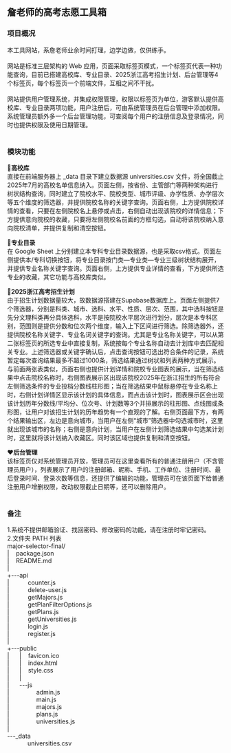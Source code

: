 ## 詹老师的高考志愿工具箱

### 项目概况
本工具网站，系詹老师业余时间打理，边学边做，仅供练手。<br><br>
网站是标准三层架构的 Web 应用，页面采取标签页模式，一个标签页代表一种功能查询，目前已搭建高校库、专业目录、2025浙江高考招生计划、后台管理等4个标签页，每个标签页一个前端文件，互相之间不干扰。<br><br>
网站提供用户管理系统，并集成权限管理，权限以标签页为单位，游客默认提供高校库、专业目录两项功能，用户注册后，可由系统管理员在后台管理中添加权限。系统管理员额外多一个后台管理功能，可查阅每个用户的注册信息及登录情况，同时也提供权限及使用日期管理。<br><br>

### 模块功能
:blue_heart:**高校库** <br>直接在前端服务器上 _data 目录下建立数据源 universities.csv 文件，将全国截止2025年7月的高校名单信息纳入。页面左侧，按省份、主管部门等两种架构进行树状结构查询，同时建立了院校水平、院校类型、城市评级、办学性质、办学层次等五个维度的筛选器，并提供院校名称的关键字查询。页面右侧，上方提供院校详情的查看，只要在左侧院校名上悬停或点击，右侧自动出现该院校的详情信息；下方提供意向院校的收藏，只要将左侧院校名前面的方框勾选，自动将该院校纳入意向院校清单，并提供复制和清空按钮。<br>

:blue_heart:**专业目录** <br>在 Google Sheet 上分别建立本专科专业目录数据源，也是采取csv格式。页面左侧提供本/专科切换按钮，将专业目录按门类—专业类—专业三级树状结构展开，并提供专业名称关键字查询。页面右侧，上方提供专业详情的查看，下方提供所选专业的收藏，其它功能与高校库类似。<br>

:blue_heart:**2025浙江高考招生计划** <br>由于招生计划数据量较大，故数据源搭建在Supabase数据库上。页面左侧提供7个筛选器，分别是科类、城市、选科、水平、性质、层次、范围，其中选科按钮是先分文理科类再分具体选科，水平是按院校水平层次进行划分，层次是本专科区别，范围则是提供分数和位次两个维度，输入上下区间进行筛选。除筛选器外，还提供院校名称关键字、专业名词关键字的查询。尤其是专业名称关键字，可以从第二张标签页的所选专业中直接复制，系统按每个专业名称自动去计划库中去匹配相关专业。上述筛选器或关键字确认后，点击查询按钮可选出符合条件的记录，系统暂定每次查询结果最多不超过1000条，筛选结果通过树状和列表两种方式展示。与前面两张表类似，页面右侧也提供计划详情和院校专业图表的展示，当在筛选结果中点击院校名称时，右侧图表展示区出现该院校2025年在浙江招生的所有符合左侧筛选条件的专业投档分数线柱形图；当在筛选结果中鼠标悬停在专业名称上时，右侧计划详情区显示该计划的具体信息，而点击该计划时，图表展示区会出现该计划历年分数线/平均分、位次号、计划数等3个并排展示的柱形图、点线图或条形图，让用户对该招生计划的历年趋势有一个直观的了解。右侧页面最下方，有两个结果输出区，左边是意向城市，当用户在左侧“城市”筛选器中勾选城市时，这里就出现该城市的名称；右侧是意向计划，当用户在左侧计划筛选结果中勾选某计划时，这里就将该计划纳入收藏区。同时该区域也提供复制和清空按钮。<br>

:heart:**后台管理** <br>该标签页仅对系统管理员开放，管理员可在这里查看所有的普通注册用户（不含管理员用户），列表展示了用户的注册邮箱、昵称、手机、工作单位、注册时间、最后登录时间、登录次数等信息，还提供了编辑的功能，管理员可在该页面下给普通注册用户增删权限，改动权限截止日期等，还可以删除用户。<br><br>

### 备注
1.系统不提供邮箱验证、找回密码、修改密码的功能，请在注册时牢记密码。<br>
2.文件夹 PATH 列表<br>
major-selector-final/<br>
|&nbsp;&nbsp;&nbsp; package.json<br>
|&nbsp;&nbsp;&nbsp; README.md<br>
|<br>
+---api<br>
|&nbsp;&nbsp;&nbsp;&nbsp;&nbsp;&nbsp;&nbsp;&nbsp;&nbsp;&nbsp;       counter.js<br>
|&nbsp;&nbsp;&nbsp;&nbsp;&nbsp;&nbsp;&nbsp;&nbsp;&nbsp;&nbsp;       delete-user.js<br>
|&nbsp;&nbsp;&nbsp;&nbsp;&nbsp;&nbsp;&nbsp;&nbsp;&nbsp;&nbsp;       getMajors.js<br>
|&nbsp;&nbsp;&nbsp;&nbsp;&nbsp;&nbsp;&nbsp;&nbsp;&nbsp;&nbsp;       getPlanFilterOptions.js<br>
|&nbsp;&nbsp;&nbsp;&nbsp;&nbsp;&nbsp;&nbsp;&nbsp;&nbsp;&nbsp;       getPlans.js<br>
|&nbsp;&nbsp;&nbsp;&nbsp;&nbsp;&nbsp;&nbsp;&nbsp;&nbsp;&nbsp;       getUniversities.js<br>
|&nbsp;&nbsp;&nbsp;&nbsp;&nbsp;&nbsp;&nbsp;&nbsp;&nbsp;&nbsp;       login.js<br>
|&nbsp;&nbsp;&nbsp;&nbsp;&nbsp;&nbsp;&nbsp;&nbsp;&nbsp;&nbsp;       register.js<br>
|<br>
+---public<br>
|&nbsp;&nbsp;&nbsp;&nbsp;&nbsp;   |&nbsp;&nbsp;&nbsp;   favicon.ico<br>
|&nbsp;&nbsp;&nbsp;&nbsp;&nbsp;   |&nbsp;&nbsp;&nbsp;   index.html<br>
|&nbsp;&nbsp;&nbsp;&nbsp;&nbsp;   |&nbsp;&nbsp;&nbsp;   style.css<br>
|&nbsp;&nbsp;&nbsp;&nbsp;&nbsp;   |<br>
|&nbsp;&nbsp;&nbsp;&nbsp;&nbsp;   \---js<br>
|&nbsp;&nbsp;&nbsp;&nbsp;&nbsp;&nbsp;&nbsp;&nbsp;&nbsp;&nbsp;&nbsp;&nbsp;&nbsp;&nbsp;&nbsp;           admin.js<br>
|&nbsp;&nbsp;&nbsp;&nbsp;&nbsp;&nbsp;&nbsp;&nbsp;&nbsp;&nbsp;&nbsp;&nbsp;&nbsp;&nbsp;&nbsp;           main.js<br>
|&nbsp;&nbsp;&nbsp;&nbsp;&nbsp;&nbsp;&nbsp;&nbsp;&nbsp;&nbsp;&nbsp;&nbsp;&nbsp;&nbsp;&nbsp;           majors.js<br>
|&nbsp;&nbsp;&nbsp;&nbsp;&nbsp;&nbsp;&nbsp;&nbsp;&nbsp;&nbsp;&nbsp;&nbsp;&nbsp;&nbsp;&nbsp;           plans.js<br>
|&nbsp;&nbsp;&nbsp;&nbsp;&nbsp;&nbsp;&nbsp;&nbsp;&nbsp;&nbsp;&nbsp;&nbsp;&nbsp;&nbsp;&nbsp;           universities.js<br>
|<br>
\---_data<br>
&nbsp;&nbsp;&nbsp;&nbsp;&nbsp;&nbsp;&nbsp;&nbsp;&nbsp;&nbsp;&nbsp;        universities.csv<br>
